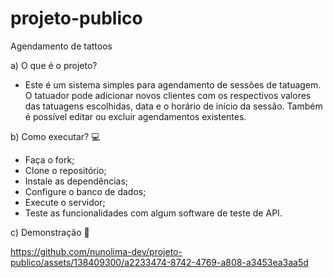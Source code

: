 # projeto-publico
Agendamento de tattoos

a) O que é o projeto?
  - Este é um sistema simples para agendamento de sessões de tatuagem. O tatuador pode adicionar novos clientes com os respectivos valores das tatuagens escolhidas, data e o horário de início da sessão. Também é possível editar ou excluir agendamentos existentes.

b) Como executar? 💻
  - Faça o fork;
  - Clone o repositório;
  - Instale as dependências;
  - Configure o banco de dados;
  - Execute o servidor;
  - Teste as funcionalidades com algum software de teste de API.

c) Demonstração 🎦

https://github.com/nunolima-dev/projeto-publico/assets/138409300/a2233474-8742-4769-a808-a3453ea3aa5d


